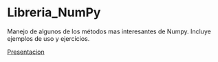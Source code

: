 # Libreria_NumPy
Manejo de algunos de los métodos mas interesantes de Numpy. Incluye ejemplos de uso y ejercicios.

[Presentacion](https://github.com/slazaroh/Libreria_NumPy/blob/main/Presentaci%C3%B3n1/10_1_Numpy-Clase.slides.html)

